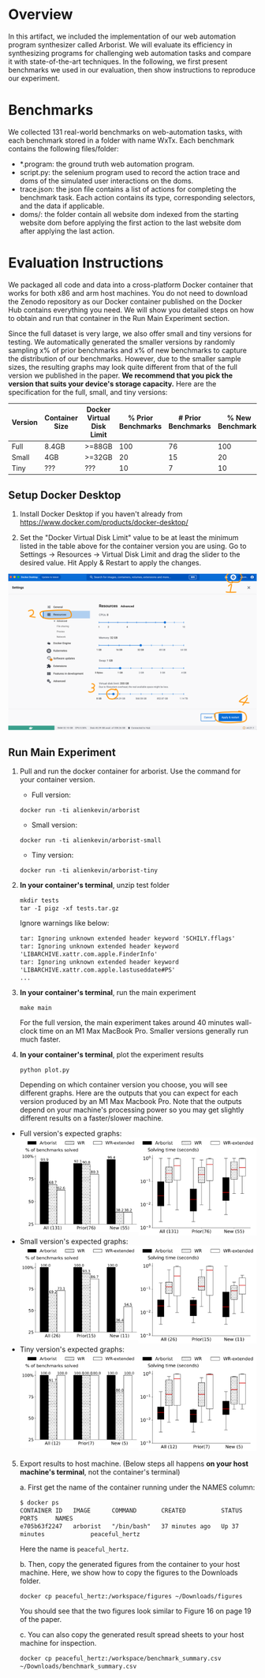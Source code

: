 # Overview
In this artifact, we included the implementation of our web automation program synthesizer called Arborist. We will evaluate its efficiency in synthesizing programs for challenging web automation tasks and compare it with state-of-the-art techniques. In the following, we first present benchmarks we used in our evaluation, then show instructions to reproduce our experiment.

# Benchmarks
We collected 131 real-world benchmarks on web-automation tasks, with each benchmark stored in a folder with name WxTx. Each benchmark contains the following files/folder:

- *.program: the ground truth web automation program.
- script.py: the selenium program used to record the action trace and doms of the simulated user interactions on the doms.
- trace.json: the json file contains a list of actions for completing the benchmark task. Each action contains its type, corresponding selectors, and the data if applicable.
- doms/: the folder contain all website dom indexed from the starting website dom before applying the first action to the last website dom after applying the last action.

# Evaluation Instructions
We packaged all code and data into a cross-platform Docker container that works for both x86 and arm host machines. You do not need to download the Zenodo repository as our Docker container published on the Docker Hub contains everything you need. We will show you detailed steps on how to obtain and run that container in the Run Main Experiment section.

Since the full dataset is very large, we also offer small and tiny versions for testing. We automatically generated the smaller versions by randomly sampling x% of prior benchmarks and x% of new benchmarks to capture the distribution
of our benchmarks. However, due to the smaller sample sizes, the resulting graphs may look quite different from that of the full version
we published in the paper. **We recommend that you pick the version that suits your device's storage capacity.** Here are the specification for the full, small, and tiny versions:

| Version | Container Size | Docker Virtual Disk Limit | % Prior Benchmarks | # Prior Benchmarks | % New Benchmarks | # New Benchmarks |
| ------- | -------------- | ------------------------- | ------------------ | ------------------ | ---------------- | ---------------- |
| Full    | 8.4GB          | >=88GB                    | 100                | 76                 | 100              | 55               |
| Small   | 4GB            | >=32GB                    | 20                 | 15                 | 20               | 11               |
| Tiny    | ???            | ???                       | 10                 | 7                  | 10               | 5               |

## Setup Docker Desktop
1. Install Docker Desktop if you haven't already from https://www.docker.com/products/docker-desktop/

2. Set the "Docker Virtual Disk Limit" value to be at least the minimum listed in the table above for the container version you are using.
   Go to Settings -> Resources -> Virtual Disk Limit and drag the slider to the desired value. Hit Apply & Restart to apply the changes.

![Docker Desktop Configuration](media/configure-docker-desktop.png)

## Run Main Experiment
1. Pull and run the docker container for arborist. Use the command for your container version.
    * Full version:
    ```
    docker run -ti alienkevin/arborist
    ```
    * Small version:
    ```
    docker run -ti alienkevin/arborist-small
    ```
    * Tiny version:
    ```
    docker run -ti alienkevin/arborist-tiny
    ```

2. **In your container's terminal**, unzip test folder
    ```
    mkdir tests
    tar -I pigz -xf tests.tar.gz
    ```
    Ignore warnings like below:
    ```
    tar: Ignoring unknown extended header keyword 'SCHILY.fflags'
    tar: Ignoring unknown extended header keyword 'LIBARCHIVE.xattr.com.apple.FinderInfo'
    tar: Ignoring unknown extended header keyword 'LIBARCHIVE.xattr.com.apple.lastuseddate#PS'
    ...
    ```

3. **In your container's terminal**, run the main experiment
    ```
    make main
    ```
    For the full version, the main experiment takes around 40 minutes wall-clock time on an M1 Max MacBook Pro. Smaller versions generally run much faster.

4. **In your container's terminal**, plot the experiment results
    ```
    python plot.py
    ```
    Depending on which container version you choose, you will see different graphs. Here are the outputs that you can expect for each version produced by an M1 Max Macbook Pro. Note that the outputs depend on your machine's processing power so you may get slightly different results on a faster/slower machine.

<ul>
<li>Full version's expected graphs:
<div style="display: flex;">
    <div style="flex: 1;">
        <img src="media/RQ1-benchmarks-solved-full.png" alt="Full Version - Benchmarks Solved" width="300" />
    </div>
    <div style="flex: 1;">
        <img src="media/RQ1-synthesis-times-full.png" alt="Full Version - Synthesis Times" width="300" />
    </div>
</div>

<li>Small version's expected graphs:
<div style="display: flex;">
    <div style="flex: 1;">
        <img src="media/RQ1-benchmarks-solved-small.png" alt="Small Version - Benchmarks Solved" width="300" />
    </div>
    <div style="flex: 1;">
        <img src="media/RQ1-synthesis-times-small.png" alt="Small Version - Synthesis Times" width="300" />
    </div>
</div>
</li>

<li>Tiny version's expected graphs:
<div style="display: flex;">
    <div style="flex: 1;">
        <img src="media/RQ1-benchmarks-solved-tiny.png" alt="Tiny Version - Benchmarks Solved" width="300" />
    </div>
    <div style="flex: 1;">
        <img src="media/RQ1-synthesis-times-tiny.png" alt="Tiny Version - Synthesis Times" width="300" />
    </div>
</div>
</li>
</ul>


5. Export results to host machine. (Below steps all happens **on your host machine's terminal**, not the container's terminal)

    a. First get the name of the container running under the NAMES column:
    ```
    $ docker ps
    CONTAINER ID   IMAGE      COMMAND       CREATED          STATUS          PORTS     NAMES
    e705b63f2247   arborist   "/bin/bash"   37 minutes ago   Up 37 minutes             peaceful_hertz
    ```
    Here the name is `peaceful_hertz`.

    b. Then, copy the generated figures from the container to your host machine.
    Here, we show how to copy the figures to the Downloads folder.
    ```
    docker cp peaceful_hertz:/workspace/figures ~/Downloads/figures
    ```

    You should see that the two figures look similar to Figure 16 on page 19 of the paper.

    c. You can also copy the generated result spread sheets to your host machine for inspection.
    ```
    docker cp peaceful_hertz:/workspace/benchmark_summary.csv ~/Downloads/benchmark_summary.csv
    ```

